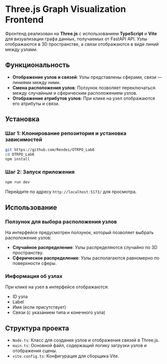 # Three.js Graph Visualization Frontend

Фронтенд реализован на **Three.js** с использованием **TypeScript** и **Vite** для визуализации графа данных, получаемых от FastAPI API. Узлы отображаются в 3D пространстве, а связи отображаются в виде линий между узлами.

## Функциональность

- **Отображение узлов и связей**: Узлы представлены сферами, связи — линиями между ними.
- **Смена расположения узлов**: Ползунок позволяет переключаться между случайным и сферическим расположением узлов.
- **Отображение атрибутов узлов**: При клике на узел отображаются его атрибуты и связи.

## Установка

### Шаг 1: Клонирование репозитория и установка зависимостей

```bash
git https://github.com/Rendei/OTRPO_Lab6
cd OTRPO_Lab6
npm install
```

### Шаг 2: Запуск приложения

```bash
npm run dev
```

Перейдите по адресу `http://localhost:5173/` для просмотра.

## Использование

### Ползунок для выбора расположения узлов

На интерфейсе предусмотрен ползунок, который позволяет выбрать расположение узлов:
- **Случайное распределение**: Узлы распределяются случайно по 3D пространству.
- **Сферическое распределение**: Узлы располагаются равномерно по поверхности сферы.

### Информация об узлах

При клике на узел в интерфейсе отображаются:
- ID узла
- Label
- Имя (если присутствует)
- Связи (с указанием типа и конечного узла)

## Структура проекта

- `Node.ts`: Класс для создания узлов и отображения связей в Three.js.
- `main.ts`: Основной файл, содержащий логику загрузки узлов и отображения сцены.
- `vite.config.ts`: Конфигурация для сборщика Vite.
